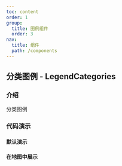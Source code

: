 ```yaml
---
toc: content
order: 1
group:
  title: 图例组件
  order: 3
nav:
  title: 组件
  path: /components
---
```


## 分类图例 - LegendCategories

### 介绍

分类图例

### 代码演示

#### 默认演示

<code src="./demos/default.tsx" defaultShowCode></code>

#### 在地图中展示

<code src="./demos/map-default.tsx" compact defaultShowCode></code>

<API></API>
